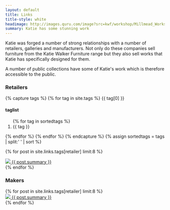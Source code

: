 ```yaml
---
layout: default
title: Links
title-style: white
headimage: http://images.quru.com/image?src=kwf/workshop/Millmead_Workshop_Katie_Walker_Furniture_S_FL_orig.jpg
summary: Katie has some stunning work
---
```


<div class="work" markdown="1">
  Katie was forged a number of strong relationships with a number of retailers, galleries and manufacturers. Not only do these companies sell furniture from the Katie Walker Furniture range but they also sell works that Katie has specifically designed for them.
  
  A number of public collections have some of Katie's work which is therefore accessible to the public.


  <div class="related">
  <h3>Retailers</h3>

{% capture tags %}
  {% for tag in site.tags %}
    {{ tag[0] }}
<h4> taglist</h4>
<ol>
{% for tag in sortedtags %}
<li>{{ tag }}</li>
</ol>
{% endfor %}
  {% endfor %}
{% endcapture %}
{% assign sortedtags = tags | split:' ' | sort %}


{% for post in site.links.tags[retailer] limit:8 %}
      <div class="row">
		  <a class="cell logo" href="{{ site.baseurl }}{{ post.url | remove_first: '/' }}">
	        <img src="{{ post.thumbnail }}" />
		  </a>
		  <a class="cell short-description" href="{{ site.baseurl }}{{ post.url | remove_first: '/' }}">
			{{ post.summary }}
		  </a>
	  </div>
	  {% endfor %}
  </div>
  
  <div class="related">
  <h3>Makers</h3>
     {% for post in site.links.tags[retailer] limit:8 %}
	 <div class="row">
		 <a class="cell logo" href="{{ site.baseurl }}{{ post.url | remove_first: '/' }}">
			 <img src="{{ post.thumbnail }}" />
		 </a>
		 <a class="cell short-description" href="{{ site.baseurl }}{{ post.url | remove_first: '/' }}">
			{{ post.summary }}
		 </a>
	 </div>
    {% endfor %}
	</div>

</div>

